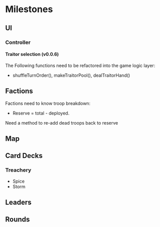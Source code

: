 Milestones
==========

UI
--
### Controller
#### Traitor selection (v0.0.6)
The Following functions need to be refactored into the game logic layer:
* shuffleTurnOrder(), makeTraitorPool(), dealTraitorHand()


Factions 
---------------
Factions need to know troop breakdown:
  * Reserve = total - deployed.

Need a method to re-add dead troops back to reserve

Map
---

Card Decks 
----------
### Treachery 
* Spice
* Storm

Leaders
-------

Rounds
------
